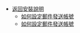 * [返回安裝說明](INSTALLS/README)
    * [如何設定郵件發送帳號](INSTALLS/HOWTO/EMAIL/README#如何設定郵件發送帳號)
    * [如何設定郵件發送帳號](INSTALLS/HOWTO/202103090001/README#如何設定伺服器網址)